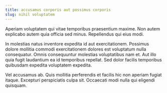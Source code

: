 ```yaml
---
title: accusamus corporis aut possimus corporis
slug: nihil voluptatem
---
```


Aperiam voluptatem qui vitae temporibus praesentium maxime. Non autem explicabo autem quia officia sed minus. Repellendus qui eius modi.

In molestias natus inventore expedita id aut exercitationem. Possimus dolore mollitia commodi exercitationem dolores est voluptatum nulla consequatur. Omnis consequuntur molestias voluptatibus nam et. Aut illo quia fugit laudantium ea id temporibus repellat. Sed dolor facilis temporibus quibusdam expedita voluptatem expedita.

Vel accusamus ab. Quis mollitia perferendis et facilis hic non aperiam fugiat itaque. Excepturi perspiciatis culpa sit. Occaecati modi nulla qui eligendi quisquam.
